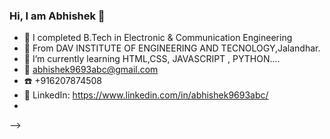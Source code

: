 ### Hi, I am Abhishek 👋

- 🔭 I completed B.Tech in Electronic & Communication Engineering
- 🌱 From DAV INSTITUTE OF ENGINEERING AND TECNOLOGY,Jalandhar.
- 👯 I’m currently learning HTML,CSS, JAVASCRIPT , PYTHON....
- 📧 abhishek9693abc@gmail.com
- ☎️ +916207874508
- 💼 LinkedIn: https://www.linkedin.com/in/abhishek9693abc/
- 

-->
